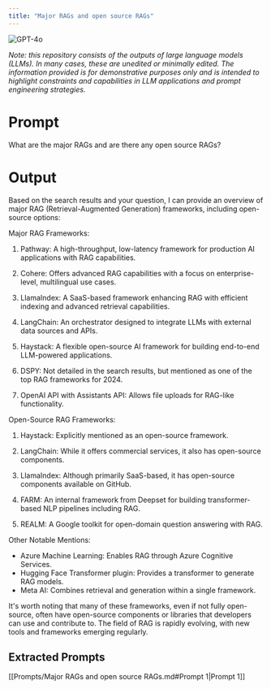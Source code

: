 ```yaml
---
title: "Major RAGs and open source RAGs"
---
```

![GPT-4o](https://img.shields.io/badge/GPT--4o-3333FF?style=for-the-badge&logo=openai&logoColor=white)



*Note: this repository consists of the outputs of large language models (LLMs). In many cases, these are unedited or minimally edited. The information provided is for demonstrative purposes only and is intended to highlight constraints and capabilities in LLM applications and prompt engineering strategies.*


# Prompt
What are the major RAGs and are there any open source RAGs?

# Output

Based on the search results and your question, I can provide an overview of major RAG (Retrieval-Augmented Generation) frameworks, including open-source options:

Major RAG Frameworks:

1. Pathway: A high-throughput, low-latency framework for production AI applications with RAG capabilities.

2. Cohere: Offers advanced RAG capabilities with a focus on enterprise-level, multilingual use cases.

3. LlamaIndex: A SaaS-based framework enhancing RAG with efficient indexing and advanced retrieval capabilities.

4. LangChain: An orchestrator designed to integrate LLMs with external data sources and APIs.

5. Haystack: A flexible open-source AI framework for building end-to-end LLM-powered applications.

6. DSPY: Not detailed in the search results, but mentioned as one of the top RAG frameworks for 2024.

7. OpenAI API with Assistants API: Allows file uploads for RAG-like functionality.

Open-Source RAG Frameworks:

1. Haystack: Explicitly mentioned as an open-source framework.

2. LangChain: While it offers commercial services, it also has open-source components.

3. LlamaIndex: Although primarily SaaS-based, it has open-source components available on GitHub.

4. FARM: An internal framework from Deepset for building transformer-based NLP pipelines including RAG.

5. REALM: A Google toolkit for open-domain question answering with RAG.

Other Notable Mentions:

- Azure Machine Learning: Enables RAG through Azure Cognitive Services.
- Hugging Face Transformer plugin: Provides a transformer to generate RAG models.
- Meta AI: Combines retrieval and generation within a single framework.

It's worth noting that many of these frameworks, even if not fully open-source, often have open-source components or libraries that developers can use and contribute to. The field of RAG is rapidly evolving, with new tools and frameworks emerging regularly.





## Extracted Prompts
[[Prompts/Major RAGs and open source RAGs.md#Prompt 1|Prompt 1]]

